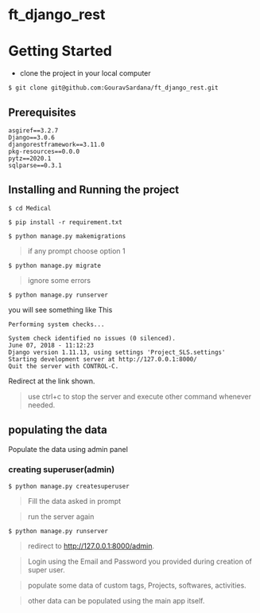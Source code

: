 # ft_django_rest
# Getting Started


* clone the project in your local computer
```
$ git clone git@github.com:GouravSardana/ft_django_rest.git
```

## Prerequisites



```
asgiref==3.2.7
Django==3.0.6
djangorestframework==3.11.0
pkg-resources==0.0.0
pytz==2020.1
sqlparse==0.3.1

```



## Installing and Running the project

```
$ cd Medical
```
```
$ pip install -r requirement.txt
```

```
$ python manage.py makemigrations
```
>if any prompt choose option 1
```
$ python manage.py migrate
```
> ignore some errors
```
$ python manage.py runserver
```
you will see something like This
```
Performing system checks...

System check identified no issues (0 silenced).
June 07, 2018 - 11:12:23
Django version 1.11.13, using settings 'Project_SLS.settings'
Starting development server at http://127.0.0.1:8000/
Quit the server with CONTROL-C.
```

Redirect at the link shown.

> use ctrl+c to stop the server and execute other command whenever needed.

## populating the data
Populate the data using admin panel

### creating superuser(admin)
```
$ python manage.py createsuperuser
```
> Fill the data asked in prompt


> run the server again
```
$ python manage.py runserver
```
> redirect to http://127.0.0.1:8000/admin.

> Login using the Email and Password you provided during creation of super user.


> populate some data of custom tags, Projects, softwares, activities.


> other data can be populated using the main app itself.
